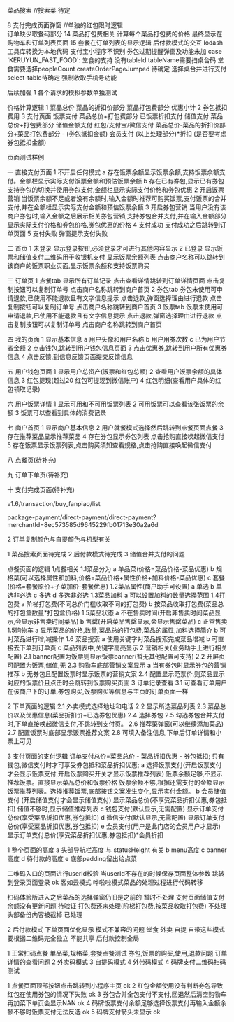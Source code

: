 
菜品搜索  //搜索菜  待定



8 支付完成页面弹窗  //单独的红包限时逻辑  
订单缺少取餐码部分
14 菜品打包费相关   计算每个菜品打包费的价格  最终显示在购物车和订单列表页面
15 套餐在订单列表的显示逻辑
后付款模式的交互
lodash工具库转换为本地代码  支付宝小程序不识别
券包过期提醒弹窗及功能未加
case 'KERUYUN_FAST_FOOD': 堂食的支持
没有tableId tableName需要扫桌台码
堂食需要选择peopleCount
createOrderPageJumped 待确定
选择桌台并进行支付 select-table待确定
强制收取手机号功能





后续加强
1 各个请求的模拟参数单独测试


价格计算逻辑
1 菜品总价  菜品的折扣价部分  菜品打包费部分 优惠小计
2 券包抵扣费用
3 支付页面
  饭票支付   菜品总价+打包费部分  已饭票折扣支付
  储值支付   菜品总价+打包费部分  储值金额支付
  红包/支付宝/微信支付  菜品总价-菜品的折扣价部分+菜品打包费部分 - (券包抵扣金额)
  会员支付  (以上处理部分)*折扣   (是否要考虑券包抵扣金额)


页面测试样例

一 直接支付页面
1 不开启任何模式
  a 存在饭票余额显示饭票余额,支持饭票余额支付。金额栏显示实际支付饭票金额和预估饭票余额
  b 存在已有券包,显示已有券包 支持券包的切换并使用券包支付,金额栏显示实际支付价格和券包优惠
2 开启饭票营销
   当饭票余额不足或者没有余额时,输入金额时推荐可购买饭票,支付饭票的合并支付,并在金额栏显示实际支付金额和预估饭票余额
3 开启券包营销
   当用户没有该商户券包时,输入金额之后展示相关券包营销,支持券包合并支付,并在输入金额部分显示实际支付价格和券包价格,券包优惠的价格
4 支付成功
  支付成功之后跳转到订单页面
5 支付失败
  弹窗提示支付失败


二 首页
1 未登录
  显示登录按钮,必须登录才可进行其他内容显示
2 已登录
  显示饭票和储值支付二维码用于收银机支付 
  显示饭票余额列表
    点击商户名称可以跳转到该商户的饭票职业页面,显示饭票余额和支持饭票购买

三 订单页
1 点餐tab
  显示所有订单记录
  点击查看详情跳转到订单详情页面
  点击复制按钮可以复制订单号
  点击商户名称跳转到商户首页
2 券包tab
  券包未使用可申请退款,已使用不能退款且有文字信息提示
  点击退款,弹窗选择理由进行退款
  点击复制按钮可以复制订单号
  点击商户名称跳转到商户首页
3 饭票tab
  饭票未使用可申请退款,已使用不能退款且有文字信息提示
  点击退款,弹窗选择理由进行退款
  点击复制按钮可以复制订单号
  点击商户名称跳转到商户首页

四 我的页面
  1 显示基本信息
    a 用户头像和用户名称
    b 用户用券次数
    c 已为用户节省金额
  2 点击钱包,跳转到用户钱包信息页面
  3 点击优惠券,跳转到用户所有优惠券信息
  4 点击反馈,到信息反馈页面提交反馈信息

五 用户钱包页面
  1 显示用户总资产(饭票和红包总额)
  2 查看用户饭票余额的具体信息
  3 红包提现(超过20 红包可提现到微信账户)
  4 红包明细(查看用户具体的红包领取记录)

六 用户饭票详情
  1 显示可用和不可用饭票列表
  2 可用饭票可以查看该张饭票的余额
  3 饭票可以查看到具体的消费记录

七 商户首页
  1 显示商户基本信息
  2 用户就餐模式选择然后跳转到点餐页面点餐
  3 存在推荐菜品显示推荐菜品
  4 存在券包显示券包列表 点击抢购直接唤起微信支付
  5 存在饭票显示饭票列表,点击购买须知查看规格,点击抢购直接唤起微信支付

八 点餐页(待补充)

九 订单下单页(待补充)

十 支付完成页面(待补充)



v1.6/transaction/buy_fanpiao/list



package-payment/direct-payment/direct-payment?merchantId=8ec573585d9645229fb01713e30a2a6d





2 订单复制颜色与自提颜色与机型有关




1 菜品搜索页面待完成
2 后付款模式待完成
3 储值合并支付的问题




点餐页面的逻辑
1点餐相关
1.1菜品分为
  a 单品菜(价格=菜品价格-菜品优惠)
  b 规格菜(可以选择属性和加料,价格=菜品价格+属性价格+加料价格-菜品优惠)
  c 套餐(价格=套餐原价+子菜加价-套餐优惠)
1.2菜品属性(商户助手可设置)
  a 单选
  b 单选非必选
  c 多选
  d 多选非必选
1.3菜品加料
  a 可以设置加料的数量选择范围
1.4打包费
  a 阶梯打包费(不同总价门槛收取不同的打包费)
  b 按菜品收取打包费(菜品总的打包盒数量*打包盒价格)
1.5菜品状态
  a 不在售卖时间(开启非售卖时间菜品显示,会显示非售卖时间菜品)
  b 售罄(开启菜品售罄显示,会显示售罄菜品)
  c 正常售卖
1.5购物车
  a 显示菜品的价格,数量,菜品总的打包费,菜品的属性,加料选择简介
  b 可对菜品进行增,减操作
1.6 菜品搜索
  a 使用关键字对菜品搜索完成菜品增减
  b 可直接去下单到订单页
  c 菜品列表中,关键字高亮显示
2 营销相关(业务助手上进行相关配置)
2.1 banner配置为饭票则显示饭票banner(暂无其他配置可支持)
2.2 开屏页可配置为饭票,储值,无
2.3 购物车底部营销文案显示
  a 当有券包时显示券包的营销推荐
  b 无券包且配置饭票时显示饭票的营销文案
2.4 配置显示范票价,则菜品显示对应的饭票价且点击时会跳转到饭票购买页面
3 订单记录查看
3.1 可查看订单用户在该商户下的订单,券包购买,饭票购买等信息与主页的订单页面一样



2 下单页面的逻辑
2.1 外卖模式选择地址和电话
2.2 显示所选菜品列表
2.3 菜品总价以及优惠信息(菜品折扣价+已选券包优惠)
2.4 选择券包
2.5 勾选券包合并支付时,下单直接唤起微信支付,不跳转到支付页。
2.6 推荐菜弹窗(可以继续添加菜品)
2.7 配置饭票时底部显示饭票推荐文案
2.8 可填入备注信息,下单后订单详情和小票上可见


3 支付页面的支付逻辑
订单支付总价=菜品总价 - 菜品折扣优惠 - 券包抵扣;
只有钱包,微信支付时才可享受券包抵和菜品折扣优惠;
a 选择饭票支付(开启饭票支付才会显示饭票支付,开启饭票购买开关才显示饭票推荐列表)
  饭票余额足够,不显示推荐饭票。直接显示菜品总价和饭票价格
  饭票余额不够,根据还需支付的金额显示饭票推荐列表。选择推荐饭票,底部按钮文案发生变化,显示实付金额。
b 会员储值支付 (开启储值支付才会显示储值支付)
  显示菜品总价(不享受菜品折扣优惠,券包抵扣)
  储值不够时,显示储值推荐列表
c 钱包支付(默认显示,无需配置)
  显示订单支付总价(享受菜品折扣优惠,券包抵扣)
d 微信支付(默认显示,无需配置)
  显示订单支付总价(享受菜品折扣优惠,券包抵扣)
e 会员支付(用户是此门店的会员用户才显示)
  显示订单支付总价(享受菜品折扣优惠,券包抵扣)*会员折扣

1 整个页面的高度
a 头部导航栏高度  与 statusHeight 有关
b menu高度
c banner高度
d 待付款的高度
e 底部padding留出给点菜



二维码入口的页面进行userId校验 当userId不存在的时候保存页面整体参数 跳转到登录页面登录   ok 
客如云模式 哗啦啦模式菜品的处理过程进行代码转移

扫码体验版进入之后菜品的选择弹窗仍旧是之前的   暂时不处理
支付页面储值支付余额没有更新问题  待验证
打包费还未处理(阶梯打包费,按菜品收取打包费)   不处理
头部备份内容被截掉   已处理

2 后付款模式  下单页面优化显示
模式不兼容的问题
堂食 外卖 自提 自带这些模式要根据二维码完全独立 不能共享
后付款控制全局


1 正常扫码点餐
  单品菜,规格菜,套餐点餐测试
  券包,饭票的购买,使用,退款问题
  订单详情的查看问题
2 外卖码模式
3 自提码模式
4 外带码模式
4 码牌支付二维码扫码测试






1 点餐页面顶部按钮点击跳转到小程序主页  ok
2 红包金额使用没有判断券包导致红包在使用券包的情况下失败   ok
3 券包合并全包支付不支付,回退然后清空购物车再加菜下单页会显示NAN ok
4 码牌饭票支付余额足够选择饭票支付再输入金额余额不够时饭票支付无法反选 ok
5 码牌支付箭头未显示 ok
